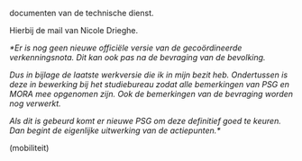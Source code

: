 documenten van de technische dienst.  

Hierbij de mail van Nicole Drieghe. 

*\*Er is nog geen nieuwe officiële versie van de gecoördineerde verkenningsnota. Dit kan ook pas na de bevraging van de bevolking.*  

*Dus in bijlage de laatste werkversie die ik in mijn bezit heb. Ondertussen is deze in bewerking bij het studiebureau zodat alle bemerkingen van PSG en MORA mee opgenomen zijn. Ook de bemerkingen van de bevraging worden nog verwerkt.*  

*Als dit is gebeurd komt er nieuwe PSG om deze definitief goed te keuren. Dan begint de eigenlijke uitwerking van de actiepunten.\**

(mobiliteit)
